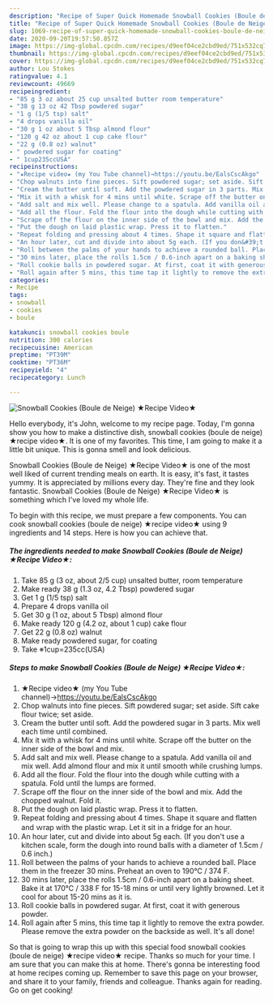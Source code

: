 ```yaml
---
description: "Recipe of Super Quick Homemade Snowball Cookies (Boule de Neige) ★Recipe Video★"
title: "Recipe of Super Quick Homemade Snowball Cookies (Boule de Neige) ★Recipe Video★"
slug: 1069-recipe-of-super-quick-homemade-snowball-cookies-boule-de-neige-recipe-video
date: 2020-09-20T19:57:50.857Z
image: https://img-global.cpcdn.com/recipes/d9eef04ce2cbd9ed/751x532cq70/snowball-cookies-boule-de-neige-★recipe-video★-recipe-main-photo.jpg
thumbnail: https://img-global.cpcdn.com/recipes/d9eef04ce2cbd9ed/751x532cq70/snowball-cookies-boule-de-neige-★recipe-video★-recipe-main-photo.jpg
cover: https://img-global.cpcdn.com/recipes/d9eef04ce2cbd9ed/751x532cq70/snowball-cookies-boule-de-neige-★recipe-video★-recipe-main-photo.jpg
author: Lou Stokes
ratingvalue: 4.1
reviewcount: 49669
recipeingredient:
- "85 g 3 oz about 25 cup unsalted butter room temperature"
- "38 g 13 oz 42 Tbsp powdered sugar"
- "1 g (1/5 tsp) salt"
- "4 drops vanilla oil"
- "30 g 1 oz about 5 Tbsp almond flour"
- "120 g 42 oz about 1 cup cake flour"
- "22 g (0.8 oz) walnut"
- " powdered sugar for coating"
- " 1cup235ccUSA"
recipeinstructions:
- "★Recipe video★ (my You Tube channel)→https://youtu.be/EalsCscAkgo"
- "Chop walnuts into fine pieces. Sift powdered sugar; set aside. Sift cake flour twice; set aside."
- "Cream the butter until soft. Add the powdered sugar in 3 parts. Mix well each time until combined."
- "Mix it with a whisk for 4 mins until white. Scrape off the butter on the inner side of the bowl and mix."
- "Add salt and mix well. Please change to a spatula. Add vanilla oil and mix well. Add almond flour and mix it until smooth while crushing lumps."
- "Add all the flour. Fold the flour into the dough while cutting with a spatula. Fold until the lumps are formed."
- "Scrape off the flour on the inner side of the bowl and mix. Add the chopped walnut. Fold it."
- "Put the dough on laid plastic wrap. Press it to flatten."
- "Repeat folding and pressing about 4 times. Shape it square and flatten and ｗrap with the plastic wrap. Let it sit in a fridge for an hour."
- "An hour later, cut and divide into about 5g each. (If you don&#39;t use a kitchen scale, form the dough into round balls with a diameter of 1.5cm / 0.6 inch.)"
- "Roll between the palms of your hands to achieve a rounded ball. Place them in the freezer 30 mins. Preheat an oven to 190℃ / 374 F."
- "30 mins later, place the rolls 1.5cm / 0.6-inch apart on a baking sheet. Bake it at 170℃ / 338 F for 15-18 mins or until very lightly browned. Let it cool for about 15-20 mins as it is."
- "Roll cookie balls in powdered sugar. At first, coat it with generous powder."
- "Roll again after 5 mins, this time tap it lightly to remove the extra powder. Please remove the extra powder on the backside as well. It&#39;s all done!"
categories:
- Recipe
tags:
- snowball
- cookies
- boule

katakunci: snowball cookies boule 
nutrition: 300 calories
recipecuisine: American
preptime: "PT39M"
cooktime: "PT36M"
recipeyield: "4"
recipecategory: Lunch

---
```



![Snowball Cookies (Boule de Neige) ★Recipe Video★](https://img-global.cpcdn.com/recipes/d9eef04ce2cbd9ed/751x532cq70/snowball-cookies-boule-de-neige-★recipe-video★-recipe-main-photo.jpg)

Hello everybody, it's John, welcome to my recipe page. Today, I'm gonna show you how to make a distinctive dish, snowball cookies (boule de neige) ★recipe video★. It is one of my favorites. This time, I am going to make it a little bit unique. This is gonna smell and look delicious.



Snowball Cookies (Boule de Neige) ★Recipe Video★ is one of the most well liked of current trending meals on earth. It is easy, it's fast, it tastes yummy. It is appreciated by millions every day. They're fine and they look fantastic. Snowball Cookies (Boule de Neige) ★Recipe Video★ is something which I've loved my whole life.


To begin with this recipe, we must prepare a few components. You can cook snowball cookies (boule de neige) ★recipe video★ using 9 ingredients and 14 steps. Here is how you can achieve that.

<!--inarticleads1-->

##### The ingredients needed to make Snowball Cookies (Boule de Neige) ★Recipe Video★:

1. Take 85 g (3 oz, about 2/5 cup) unsalted butter, room temperature
1. Make ready 38 g (1.3 oz, 4.2 Tbsp) powdered sugar
1. Get 1 g (1/5 tsp) salt
1. Prepare 4 drops vanilla oil
1. Get 30 g (1 oz, about 5 Tbsp) almond flour
1. Make ready 120 g (4.2 oz, about 1 cup) cake flour
1. Get 22 g (0.8 oz) walnut
1. Make ready  powdered sugar, for coating
1. Take  ※1cup=235cc(USA)




<!--inarticleads2-->

##### Steps to make Snowball Cookies (Boule de Neige) ★Recipe Video★:

1. ★Recipe video★ (my You Tube channel)→https://youtu.be/EalsCscAkgo
1. Chop walnuts into fine pieces. Sift powdered sugar; set aside. Sift cake flour twice; set aside.
1. Cream the butter until soft. Add the powdered sugar in 3 parts. Mix well each time until combined.
1. Mix it with a whisk for 4 mins until white. Scrape off the butter on the inner side of the bowl and mix.
1. Add salt and mix well. Please change to a spatula. Add vanilla oil and mix well. Add almond flour and mix it until smooth while crushing lumps.
1. Add all the flour. Fold the flour into the dough while cutting with a spatula. Fold until the lumps are formed.
1. Scrape off the flour on the inner side of the bowl and mix. Add the chopped walnut. Fold it.
1. Put the dough on laid plastic wrap. Press it to flatten.
1. Repeat folding and pressing about 4 times. Shape it square and flatten and ｗrap with the plastic wrap. Let it sit in a fridge for an hour.
1. An hour later, cut and divide into about 5g each. (If you don&#39;t use a kitchen scale, form the dough into round balls with a diameter of 1.5cm / 0.6 inch.)
1. Roll between the palms of your hands to achieve a rounded ball. Place them in the freezer 30 mins. Preheat an oven to 190℃ / 374 F.
1. 30 mins later, place the rolls 1.5cm / 0.6-inch apart on a baking sheet. Bake it at 170℃ / 338 F for 15-18 mins or until very lightly browned. Let it cool for about 15-20 mins as it is.
1. Roll cookie balls in powdered sugar. At first, coat it with generous powder.
1. Roll again after 5 mins, this time tap it lightly to remove the extra powder. Please remove the extra powder on the backside as well. It&#39;s all done!




So that is going to wrap this up with this special food snowball cookies (boule de neige) ★recipe video★ recipe. Thanks so much for your time. I am sure that you can make this at home. There's gonna be interesting food at home recipes coming up. Remember to save this page on your browser, and share it to your family, friends and colleague. Thanks again for reading. Go on get cooking!
